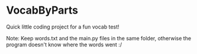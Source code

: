 # VocabByParts
Quick little coding project for a fun vocab test!

Note: Keep words.txt and the main.py files in the same folder, otherwise the program doesn't know where the words went :/
